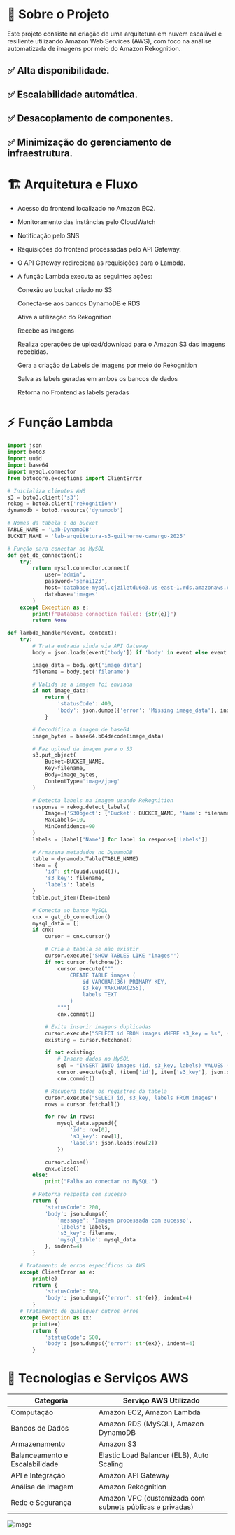 # 🚀 Sobre o Projeto
Este projeto consiste na criação de uma arquitetura em nuvem escalável e resiliente utilizando Amazon Web Services (AWS), com foco na análise automatizada de imagens por meio do Amazon Rekognition.

## ✅ Alta disponibilidade.
## ✅ Escalabilidade automática.
## ✅ Desacoplamento de componentes.
## ✅ Minimização do gerenciamento de infraestrutura.

# 🏗️ Arquitetura e Fluxo
- Acesso do frontend localizado no Amazon EC2.

- Monitoramento das instâncias pelo CloudWatch

- Notificação pelo SNS

- Requisições do frontend processadas pelo API Gateway.

- O API Gateway redireciona as requisições para o Lambda.

- A função Lambda executa as seguintes ações:

    Conexão ao bucket criado no S3

    Conecta-se aos bancos DynamoDB e RDS

    Ativa a utilização do Rekognition

    Recebe as imagens

    Realiza operações de upload/download para o Amazon S3 das imagens recebidas.

    Gera a criação de Labels de imagens por meio do Rekognition

    Salva as labels geradas em ambos os bancos de dados

    Retorna no Frontend as labels geradas

# ⚡ Função Lambda
```python
import json
import boto3
import uuid
import base64
import mysql.connector
from botocore.exceptions import ClientError

# Inicializa clientes AWS
s3 = boto3.client('s3')
rekog = boto3.client('rekognition')
dynamodb = boto3.resource('dynamodb')

# Nomes da tabela e do bucket
TABLE_NAME = 'Lab-DynamoDB'
BUCKET_NAME = 'lab-arquitetura-s3-guilherme-camargo-2025'

# Função para conectar ao MySQL
def get_db_connection():
    try:
        return mysql.connector.connect(
            user='admin',
            password='senai123',
            host='database-mysql.cjziletdu6o3.us-east-1.rds.amazonaws.com',
            database='images'
        )
    except Exception as e:
        print(f"Database connection failed: {str(e)}")
        return None

def lambda_handler(event, context):
    try:
        # Trata entrada vinda via API Gateway
        body = json.loads(event['body']) if 'body' in event else event

        image_data = body.get('image_data')
        filename = body.get('filename')

        # Valida se a imagem foi enviada
        if not image_data:
            return {
                'statusCode': 400,
                'body': json.dumps({'error': 'Missing image_data'}, indent=4)
            }

        # Decodifica a imagem de base64
        image_bytes = base64.b64decode(image_data)

        # Faz upload da imagem para o S3
        s3.put_object(
            Bucket=BUCKET_NAME,
            Key=filename,
            Body=image_bytes,
            ContentType='image/jpeg'
        )

        # Detecta labels na imagem usando Rekognition
        response = rekog.detect_labels(
            Image={'S3Object': {'Bucket': BUCKET_NAME, 'Name': filename}},
            MaxLabels=10,
            MinConfidence=90
        )
        labels = [label['Name'] for label in response['Labels']]

        # Armazena metadados no DynamoDB
        table = dynamodb.Table(TABLE_NAME)
        item = {
            'id': str(uuid.uuid4()),
            's3_key': filename,
            'labels': labels
        }
        table.put_item(Item=item)

        # Conecta ao banco MySQL
        cnx = get_db_connection()
        mysql_data = []
        if cnx:
            cursor = cnx.cursor()

            # Cria a tabela se não existir
            cursor.execute('SHOW TABLES LIKE "images"')
            if not cursor.fetchone():
                cursor.execute("""
                    CREATE TABLE images (
                        id VARCHAR(36) PRIMARY KEY, 
                        s3_key VARCHAR(255), 
                        labels TEXT
                    )
                """)
                cnx.commit()

            # Evita inserir imagens duplicadas
            cursor.execute("SELECT id FROM images WHERE s3_key = %s", (filename,))
            existing = cursor.fetchone()

            if not existing:
                # Insere dados no MySQL
                sql = "INSERT INTO images (id, s3_key, labels) VALUES (%s, %s, %s)"
                cursor.execute(sql, (item['id'], item['s3_key'], json.dumps(item['labels'])))
                cnx.commit()

            # Recupera todos os registros da tabela
            cursor.execute("SELECT id, s3_key, labels FROM images")
            rows = cursor.fetchall()

            for row in rows:
                mysql_data.append({
                    'id': row[0],
                    's3_key': row[1],
                    'labels': json.loads(row[2])
                })

            cursor.close()
            cnx.close()
        else:
            print("Falha ao conectar no MySQL.")

        # Retorna resposta com sucesso
        return {
            'statusCode': 200,
            'body': json.dumps({
                'message': 'Imagem processada com sucesso',
                'labels': labels,
                's3_key': filename,
                'mysql_table': mysql_data
            }, indent=4)
        }

    # Tratamento de erros específicos da AWS
    except ClientError as e:
        print(e)
        return {
            'statusCode': 500,
            'body': json.dumps({'error': str(e)}, indent=4)
        }
    # Tratamento de quaisquer outros erros
    except Exception as ex:
        print(ex)
        return {
            'statusCode': 500,
            'body': json.dumps({'error': str(ex)}, indent=4)
        }

```
# 🧰 Tecnologias e Serviços AWS

| Categoria                     | Serviço AWS Utilizado                                          |
|--------------------------------|---------------------------------------------------------------|
| Computação                    | Amazon EC2, Amazon Lambda                                     |
| Bancos de Dados               | Amazon RDS (MySQL), Amazon DynamoDB                           |
| Armazenamento                 | Amazon S3                                                     |
| Balanceamento e Escalabilidade| Elastic Load Balancer (ELB), Auto Scaling                     |
| API e Integração              | Amazon API Gateway                                            |
| Análise de Imagem             | Amazon Rekognition                                            |
| Rede e Segurança              | Amazon VPC (customizada com subnets públicas e privadas)      |

![image](Diagram.png)